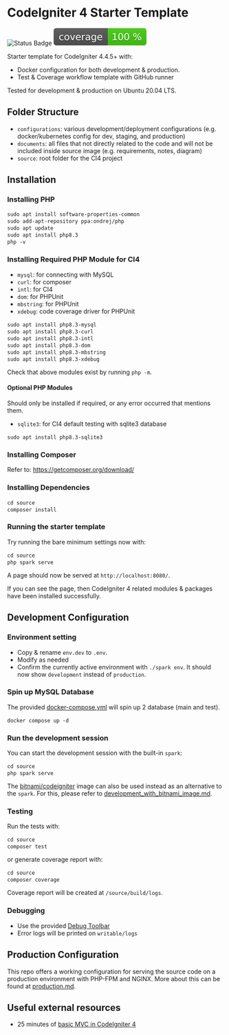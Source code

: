 # CodeIgniter 4 Starter Template

![Status Badge](https://github.com/trubusoft/codeigniter4-starter/actions/workflows/php.yml/badge.svg?branch-main)
![Coverage Badge](https://github.com/trubusoft/codeigniter4-starter/blob/coverage-data/coverage.svg)

Starter template for CodeIgniter 4.4.5+ with:
- Docker configuration for both development & production.
- Test & Coverage workflow template with GitHub runner

Tested for development & production on Ubuntu 20.04 LTS.

## Folder Structure

- `configurations`: various development/deployment configurations (e.g. docker/kubernetes config for dev, staging, and production)
- `documents`: all files that not directly related to the code and will not be included inside source image (e.g. requirements, notes, diagram)
- `source`: root folder for the CI4 project

## Installation


### Installing PHP

```
sudo apt install software-properties-common
sudo add-apt-repository ppa:ondrej/php
sudo apt update
sudo apt install php8.3
php -v
```

### Installing Required PHP Module for CI4

- `mysql`: for connecting with MySQL
- `curl`: for composer
- `intl`: for CI4
- `dom`: for PHPUnit
- `mbstring`: for PHPUnit
- `xdebug`: code coverage driver for PHPUnit

```
sudo apt install php8.3-mysql
sudo apt install php8.3-curl
sudo apt install php8.3-intl
sudo apt install php8.3-dom
sudo apt install php8.3-mbstring
sudo apt install php8.3-xdebug
```

Check that above modules exist by running `php -m`.

#### Optional PHP Modules

Should only be installed if required, or any error occurred that mentions them.

- `sqlite3`: for CI4 default testing with sqlite3 database

```
sudo apt install php8.3-sqlite3
```


### Installing Composer

Refer to: https://getcomposer.org/download/

### Installing Dependencies

```
cd source
composer install
```

### Running the starter template

Try running the bare minimum settings now with:

```
cd source
php spark serve
```

A page should now be served at `http://localhost:8080/`.

If you can see the page, then CodeIgniter 4  related modules & packages have been installed successfully.

## Development Configuration

### Environment setting

- Copy & rename `env.dev` to `.env`.
- Modify as needed
- Confirm the currently active environment with `./spark env`. It should now show `development` instead of `production`.

### Spin up MySQL Database

The provided [docker-compose.yml](docker-compose.yml) will spin up 2 database (main and test).

```
docker compose up -d
```

### Run the development session

You can start the development session with the built-in `spark`:
```
cd source
php spark serve
```

The [bitnami/codeigniter](https://hub.docker.com/r/bitnami/codeigniter) image can also be used instead 
as an alternative to the `spark`. 
For this, please refer to [development_with_bitnami_image.md](configurations/development/bitnami/development_with_bitnami_image.md).

### Testing

Run the tests with: 

```
cd source
composer test
```

or generate coverage report with:

```
cd source
composer coverage
```

Coverage report will be created at `/source/build/logs`.

### Debugging
- Use the provided [Debug Toolbar](https://codeigniter4.github.io/userguide/tutorial/index.html#debug-toolbar)
- Error logs will be printed on `writable/logs`

## Production Configuration

This repo offers a working configuration for serving the source code on a production environment
with PHP-FPM and NGINX. 
More about this can be found at [production.md](configurations/production/production.md).

## Useful external resources
- 25 minutes of [basic MVC in CodeIgniter 4](https://youtu.be/c8zHxE-mN4c?si=pNoCCJwCjGoRfYQp)

